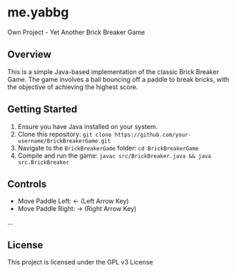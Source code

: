 # me.yabbg
Own Project - Yet Another Brick Breaker Game


## Overview

This is a simple Java-based implementation of the classic Brick Breaker Game. The game involves a ball bouncing off a paddle to break bricks, with the objective of achieving the highest score.

## Getting Started

1. Ensure you have Java installed on your system.
2. Clone this repository: `git clone https://github.com/your-username/BrickBreakerGame.git`
3. Navigate to the `BrickBreakerGame` folder: `cd BrickBreakerGame`
4. Compile and run the game: `javac src/BrickBreaker.java && java src.BrickBreaker`

## Controls

- Move Paddle Left: ← (Left Arrow Key)
- Move Paddle Right: → (Right Arrow Key)

...

## License

This project is licensed under the GPL v3 License
